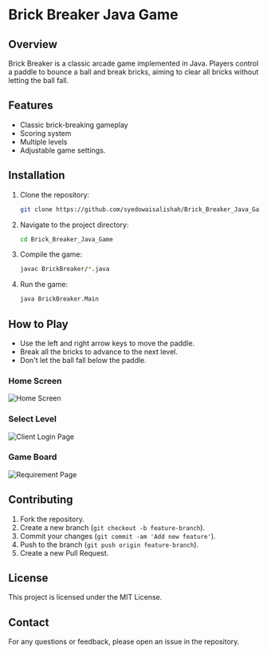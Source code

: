 # Brick Breaker Java Game

## Overview
Brick Breaker is a classic arcade game implemented in Java. Players control a paddle to bounce a ball and break bricks, aiming to clear all bricks without letting the ball fall.

## Features
- Classic brick-breaking gameplay
- Scoring system
- Multiple levels
- Adjustable game settings.

## Installation
1. Clone the repository:
    ```sh
    git clone https://github.com/syedowaisalishah/Brick_Breaker_Java_Game.git
    ```
2. Navigate to the project directory:
    ```sh
    cd Brick_Breaker_Java_Game
    ```
3. Compile the game:
    ```sh
    javac BrickBreaker/*.java
    ```
4. Run the game:
    ```sh
    java BrickBreaker.Main
    ```

## How to Play
- Use the left and right arrow keys to move the paddle.
- Break all the bricks to advance to the next level.
- Don't let the ball fall below the paddle.

### Home Screen
![Home Screen](Screenshots/ss1.png)

### Select Level
![Client Login Page](Screenshots/ss2.png)

### Game Board
![Requirement Page](Screenshots/ss3.png)


## Contributing
1. Fork the repository.
2. Create a new branch (`git checkout -b feature-branch`).
3. Commit your changes (`git commit -am 'Add new feature'`).
4. Push to the branch (`git push origin feature-branch`).
5. Create a new Pull Request.

## License
This project is licensed under the MIT License.

## Contact
For any questions or feedback, please open an issue in the repository.
